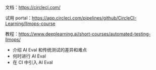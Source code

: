 文档：https://circleci.com/

试用 portal：https://app.circleci.com/pipelines/github/CircleCI-Learning/llmops-course

教程：https://www.deeplearning.ai/short-courses/automated-testing-llmops/

+ 介绍 AI Eval 和传统测试的差异和难点
+ 何时进行 AI Eval
+ 在 CI 中引入 AI Eval